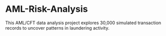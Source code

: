 # AML-Risk-Analysis
This AML/CFT data analysis project explores 30,000 simulated transaction records to uncover patterns in laundering activity. 
